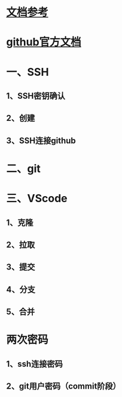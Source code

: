 # [文档参考](https://www.jianshu.com/p/f836da434e18)
# [github官方文档](https://docs.github.com/cn/github/collaborating##with##pull##requests/proposing##changes##to##your##work##with##pull##requests/creating##and##deleting##branches##within##your##repository)
# 一、SSH
## 1、SSH密钥确认
## 2、创建
## 3、SSH连接github
# 二、git

# 三、VScode
## 1、克隆
## 2、拉取
## 3、提交
## 4、分支
## 5、合并

# 两次密码
## 1、ssh连接密码
## 2、git用户密码（commit阶段）